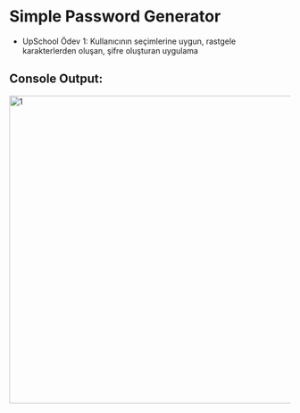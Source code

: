 # Simple Password Generator

- UpSchool Ödev 1: Kullanıcının seçimlerine uygun, rastgele karakterlerden oluşan, şifre oluşturan uygulama

## Console Output:

<img width="551" alt="1" src="https://user-images.githubusercontent.com/53790410/216307781-ddbd97a0-4fbd-4215-b073-09379948113b.png">
